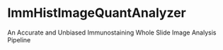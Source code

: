 # ImmHistImageQuantAnalyzer
An Accurate and Unbiased Immunostaining Whole Slide Image Analysis Pipeline 
